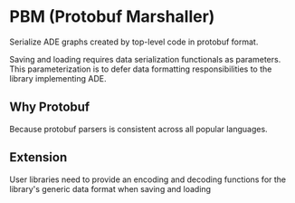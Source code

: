 # PBM (Protobuf Marshaller)

Serialize ADE graphs created by top-level code in protobuf format.

Saving and loading requires data serialization functionals as parameters. This parameterization is to defer data formatting responsibilities to the library implementing ADE.

## Why Protobuf

Because protobuf parsers is consistent across all popular languages.

## Extension

User libraries need to provide an encoding and decoding functions for the library's generic data format when saving and loading
